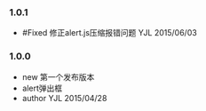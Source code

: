 


### 1.0.1
- #Fixed 修正alert.js压缩报错问题 YJL 2015/06/03

### 1.0.0

- new 第一个发布版本  
- alert弹出框
- author YJL 2015/04/28
